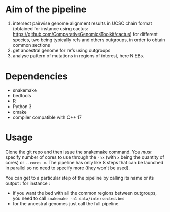 # Aim of the pipeline

1. intersect pairwise genome alignment results in UCSC chain format (obtained for instance using cactus: https://github.com/ComparativeGenomicsToolkit/cactus) for different species, two being typically refs and others outgroups, in order to obtain common sections
2. get ancestral genome for refs using outgroups
3. analyse pattern of mutations in regions of interest, here NIEBs.

# Dependencies

- snakemake
- bedtools
- R
- Python 3
- cmake
- compiler compatible with C++ 17

# Usage

Clone the git repo and then issue the snakemake command. You *must* specify number of cores to use through the `-nx` (with `x` being the quantity of cores) or `--cores x`. The pipeline has only like 8 steps that can be launched in parallel so no need to specify more (they won't be used).

You can get to a particular step of the pipeline by calling its name or its output : for instance :

- if you want the bed with all the common regions between outgroups, you need to call `snakemake -n1 data/intersected.bed`
- for the ancestral genomes just call the full pipeline.
